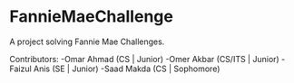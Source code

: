 # FannieMaeChallenge
A project solving Fannie Mae Challenges.

Contributors:
-Omar Ahmad (CS | Junior)
-Omer Akbar (CS/ITS | Junior)
-Faizul Anis (SE | Junior)
-Saad Makda (CS | Sophomore)